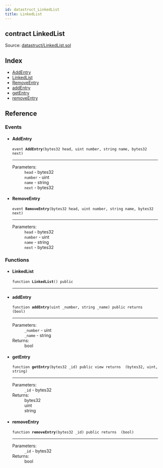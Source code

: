 ```yaml
---
id: datastruct_LinkedList
title: LinkedList
---
```


<div class="contract-doc"><div class="contract"><h2 class="contract-header"><span class="contract-kind">contract</span> LinkedList</h2><div class="source">Source: <a href="https://github.com/FriendlyUser/solidity-smart-contracts.git//blob/v0.1.0/contracts/datastruct/LinkedList.sol" target="_blank">datastruct/LinkedList.sol</a></div></div><div class="index"><h2>Index</h2><ul><li><a href="datastruct_LinkedList.html#AddEntry">AddEntry</a></li><li><a href="datastruct_LinkedList.html#LinkedList">LinkedList</a></li><li><a href="datastruct_LinkedList.html#RemoveEntry">RemoveEntry</a></li><li><a href="datastruct_LinkedList.html#addEntry">addEntry</a></li><li><a href="datastruct_LinkedList.html#getEntry">getEntry</a></li><li><a href="datastruct_LinkedList.html#removeEntry">removeEntry</a></li></ul></div><div class="reference"><h2>Reference</h2><div class="events"><h3>Events</h3><ul><li><div class="item event"><span id="AddEntry" class="anchor-marker"></span><h4 class="name">AddEntry</h4><div class="body"><code class="signature">event <strong>AddEntry</strong><span>(bytes32 head, uint number, string name, bytes32 next) </span></code><hr/><dl><dt><span class="label-parameters">Parameters:</span></dt><dd><div><code>head</code> - bytes32</div><div><code>number</code> - uint</div><div><code>name</code> - string</div><div><code>next</code> - bytes32</div></dd></dl></div></div></li><li><div class="item event"><span id="RemoveEntry" class="anchor-marker"></span><h4 class="name">RemoveEntry</h4><div class="body"><code class="signature">event <strong>RemoveEntry</strong><span>(bytes32 head, uint number, string name, bytes32 next) </span></code><hr/><dl><dt><span class="label-parameters">Parameters:</span></dt><dd><div><code>head</code> - bytes32</div><div><code>number</code> - uint</div><div><code>name</code> - string</div><div><code>next</code> - bytes32</div></dd></dl></div></div></li></ul></div><div class="functions"><h3>Functions</h3><ul><li><div class="item function"><span id="LinkedList" class="anchor-marker"></span><h4 class="name">LinkedList</h4><div class="body"><code class="signature">function <strong>LinkedList</strong><span>() </span><span>public </span></code><hr/></div></div></li><li><div class="item function"><span id="addEntry" class="anchor-marker"></span><h4 class="name">addEntry</h4><div class="body"><code class="signature">function <strong>addEntry</strong><span>(uint _number, string _name) </span><span>public </span><span>returns  (bool) </span></code><hr/><dl><dt><span class="label-parameters">Parameters:</span></dt><dd><div><code>_number</code> - uint</div><div><code>_name</code> - string</div></dd><dt><span class="label-return">Returns:</span></dt><dd>bool</dd></dl></div></div></li><li><div class="item function"><span id="getEntry" class="anchor-marker"></span><h4 class="name">getEntry</h4><div class="body"><code class="signature">function <strong>getEntry</strong><span>(bytes32 _id) </span><span>public </span><span>view </span><span>returns  (bytes32, uint, string) </span></code><hr/><dl><dt><span class="label-parameters">Parameters:</span></dt><dd><div><code>_id</code> - bytes32</div></dd><dt><span class="label-return">Returns:</span></dt><dd>bytes32</dd><dd>uint</dd><dd>string</dd></dl></div></div></li><li><div class="item function"><span id="removeEntry" class="anchor-marker"></span><h4 class="name">removeEntry</h4><div class="body"><code class="signature">function <strong>removeEntry</strong><span>(bytes32 _id) </span><span>public </span><span>returns  (bool) </span></code><hr/><dl><dt><span class="label-parameters">Parameters:</span></dt><dd><div><code>_id</code> - bytes32</div></dd><dt><span class="label-return">Returns:</span></dt><dd>bool</dd></dl></div></div></li></ul></div></div></div>
